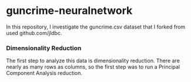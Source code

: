 # guncrime-neuralnetwork
In this repository, I investigate the guncrime.csv dataset that I forked from used github.com/jldbc.

### Dimensionality Reduction
The first step to analyze this data is dimensionality reduction. There are nearly as many rows as columns, so the first step was to run a Principal Component Analysis reduction.
